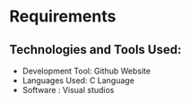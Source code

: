 
# Requirements


## Technologies and Tools Used:
  
  * Development Tool: Github Website
  * Languages Used: C Language
  * Software : Visual studios
